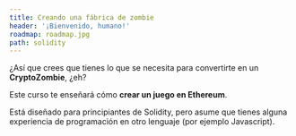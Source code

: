 ```yaml
---
title: Creando una fábrica de zombie
header: '¡Bienvenido, humano!'
roadmap: roadmap.jpg
path: solidity
---
```


¿Así que crees que tienes lo que se necesita para convertirte en un **CryptoZombie**, ¿eh?

Este curso te enseñará cómo **crear un juego en Ethereum**.

Está diseñado para principiantes de Solidity, pero asume que tienes alguna experiencia de programación en otro lenguaje (por ejemplo Javascript).